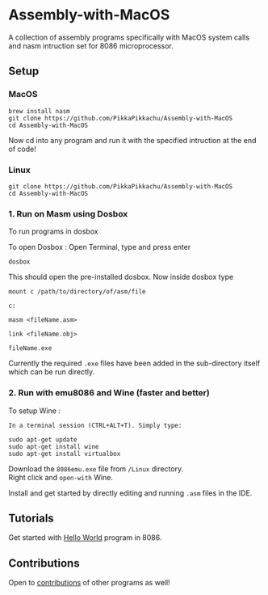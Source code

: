 # Assembly-with-MacOS

A collection of assembly programs specifically with MacOS system calls and nasm intruction set for 8086 microprocessor. 


## Setup 

### MacOS

```
brew install nasm
git clone https://github.com/PikkaPikkachu/Assembly-with-MacOS
cd Assembly-with-MacOS
```

Now cd into any program and run it with the specified intruction at the end of code! 

### Linux 

```
git clone https://github.com/PikkaPikkachu/Assembly-with-MacOS
cd Assembly-with-MacOS
```
### 1. Run on Masm using Dosbox 

To run programs in dosbox

To open Dosbox : Open Terminal, type and press enter 
```
dosbox
```

This should open the pre-installed dosbox. Now inside dosbox type

```
mount c /path/to/directory/of/asm/file

c:

masm <fileName.asm>

link <fileName.obj>

fileName.exe

```

Currently the required `.exe` files have been added in the sub-directory itself which can be run directly.

### 2. Run with emu8086 and Wine (faster and better)

To setup Wine : 
```
In a terminal session (CTRL+ALT+T). Simply type:

sudo apt-get update
sudo apt-get install wine
sudo apt-get install virtualbox

```

Download the `8086emu.exe` file from `/Linux` directory. <br>
Right click and `open-with` Wine.

Install and get started by directly editing and running `.asm` files in the IDE. 

## Tutorials

Get started with [Hello World](https://github.com/PikkaPikkachu/Assembly-with-MacOS/blob/master/hello-world/hello.asm) program in 8086. 

## Contributions

Open to [contributions](https://github.com/PikkaPikkachu/Assembly-with-MacOS/blob/master/CONTRIBUTING.md) of other programs as well!
